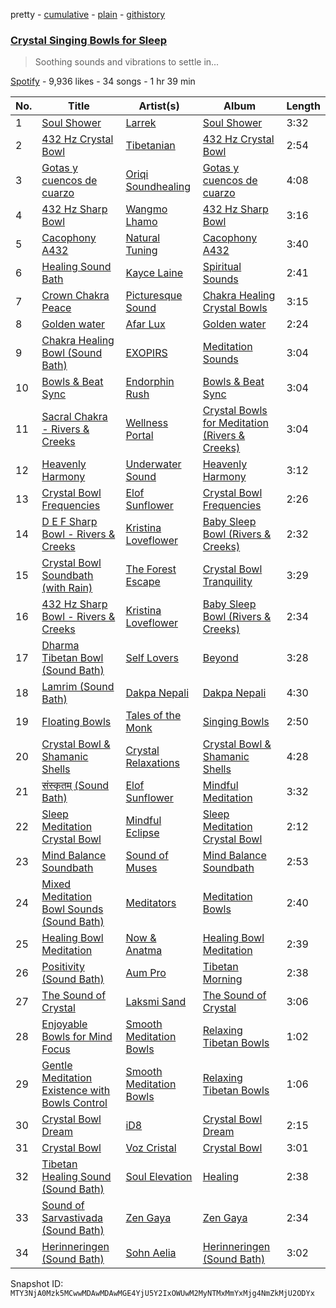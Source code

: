 pretty - [cumulative](/playlists/cumulative/37i9dQZF1DX8DvHz72854o.md) - [plain](/playlists/plain/37i9dQZF1DX8DvHz72854o) - [githistory](https://github.githistory.xyz/mackorone/spotify-playlist-archive/blob/main/playlists/plain/37i9dQZF1DX8DvHz72854o)

### [Crystal Singing Bowls for Sleep](https://open.spotify.com/playlist/37i9dQZF1DX8DvHz72854o)

> Soothing sounds and vibrations to settle in...

[Spotify](https://open.spotify.com/user/spotify) - 9,936 likes - 34 songs - 1 hr 39 min

| No. | Title | Artist(s) | Album | Length |
|---|---|---|---|---|
| 1 | [Soul Shower](https://open.spotify.com/track/3RCLYLBaVc2vSjSof1phdk) | [Larrek](https://open.spotify.com/artist/6VFekblOut967g4jD8w46E) | [Soul Shower](https://open.spotify.com/album/7c7bUDAMlzqPhgtyr6FL0V) | 3:32 |
| 2 | [432 Hz Crystal Bowl](https://open.spotify.com/track/77E3mdW9Yyw2SoSxod4UgG) | [Tibetanian](https://open.spotify.com/artist/2w4slIer7XY7fDEehJLONJ) | [432 Hz Crystal Bowl](https://open.spotify.com/album/4swun98t4e747mTtz4qkxg) | 2:54 |
| 3 | [Gotas y cuencos de cuarzo](https://open.spotify.com/track/7vIOggIr837ocFBosnqJtY) | [Oriqi Soundhealing](https://open.spotify.com/artist/04CPMYxePrUcNhtu2kX91q) | [Gotas y cuencos de cuarzo](https://open.spotify.com/album/6JvcnqO2qRFsIl8g8JpvPz) | 4:08 |
| 4 | [432 Hz Sharp Bowl](https://open.spotify.com/track/4yZvt2kZM3WLs5NrR5fwP2) | [Wangmo Lhamo](https://open.spotify.com/artist/3dodLXsbBGHho6yKUubQBp) | [432 Hz Sharp Bowl](https://open.spotify.com/album/2JrmG6JapDVknabbzFtPCG) | 3:16 |
| 5 | [Cacophony A432](https://open.spotify.com/track/4UUY9ZUYBzZiFsYbfxXeki) | [Natural Tuning](https://open.spotify.com/artist/0db3whzEc8o8hAIp7Q9wp5) | [Cacophony A432](https://open.spotify.com/album/2sict1ksexBHINmD0zIL5T) | 3:40 |
| 6 | [Healing Sound Bath](https://open.spotify.com/track/5hrfFPvIzsRiY6Hg2T9ZeY) | [Kayce Laine](https://open.spotify.com/artist/7cFbIyFpJivCMZjpiy3yBb) | [Spiritual Sounds](https://open.spotify.com/album/7v9NZZBD7LTDNygTnTIgkT) | 2:41 |
| 7 | [Crown Chakra Peace](https://open.spotify.com/track/3S5MSpRE7d1Q0QniLAvACO) | [Picturesque Sound](https://open.spotify.com/artist/4kmwcaEZw9Xs2GMUGKaR3D) | [Chakra Healing Crystal Bowls](https://open.spotify.com/album/05JU1kP1IlHuw8EDtzNzb5) | 3:15 |
| 8 | [Golden water](https://open.spotify.com/track/31xrniztiGG2ogmYNSlAzH) | [Afar Lux](https://open.spotify.com/artist/0WT73qyUspmqMJMjtIAjjG) | [Golden water](https://open.spotify.com/album/6HPawn1FQT3f9mfIQVgpdn) | 2:24 |
| 9 | [Chakra Healing Bowl \(Sound Bath\)](https://open.spotify.com/track/0xbn3eRyGE0CWzYgl2kNOG) | [EXOPIRS](https://open.spotify.com/artist/2Q0Qqbi8FdkM0oBsOQaqyE) | [Meditation Sounds](https://open.spotify.com/album/3oMUxmMSX0gza3sPwhsU20) | 3:04 |
| 10 | [Bowls & Beat Sync](https://open.spotify.com/track/0d3eeQXiOyh1tDYsFkREyB) | [Endorphin Rush](https://open.spotify.com/artist/0FLOOV2AD3QNUt2nLsU6pR) | [Bowls & Beat Sync](https://open.spotify.com/album/4oERJRSmD1YuIAg3NfSrVE) | 3:04 |
| 11 | [Sacral Chakra \- Rivers & Creeks](https://open.spotify.com/track/5eFmrcIIFUPJoXVN5SXjHl) | [Wellness Portal](https://open.spotify.com/artist/6t5G5UjoSmisKCSYhdI0gs) | [Crystal Bowls for Meditation \(Rivers & Creeks\)](https://open.spotify.com/album/13uzcrAviSel5HR9vCRKiP) | 3:04 |
| 12 | [Heavenly Harmony](https://open.spotify.com/track/51HmqenuPlvudo20PcSxqB) | [Underwater Sound](https://open.spotify.com/artist/2KJNQj4A21Hd22sjTEpTiq) | [Heavenly Harmony](https://open.spotify.com/album/0UNyqJLmNwlDwb5IxXaGeo) | 3:12 |
| 13 | [Crystal Bowl Frequencies](https://open.spotify.com/track/6d9J5KjEOV5yYkcZWBssnv) | [Elof Sunflower](https://open.spotify.com/artist/6BncFvDvMh4Z9JZ04ujVpa) | [Crystal Bowl Frequencies](https://open.spotify.com/album/1003TZvmVPWaDjSjY7NCdM) | 2:26 |
| 14 | [D E F Sharp Bowl \- Rivers & Creeks](https://open.spotify.com/track/4m77sJnHAWNNs4Ed1iUBQC) | [Kristina Loveflower](https://open.spotify.com/artist/0DksfCfY3vEEIgwBRlmNkp) | [Baby Sleep Bowl \(Rivers & Creeks\)](https://open.spotify.com/album/2nt9ATyTtEKCymqnkbdKoD) | 2:32 |
| 15 | [Crystal Bowl Soundbath \(with Rain\)](https://open.spotify.com/track/6N5SUIWEXiyBTE4WEDZ8AG) | [The Forest Escape](https://open.spotify.com/artist/63nWC8U7RxoOnCLl3b6AK4) | [Crystal Bowl Tranquility](https://open.spotify.com/album/2eOJnGIAQA6NkUUDdE4NWQ) | 3:29 |
| 16 | [432 Hz Sharp Bowl \- Rivers & Creeks](https://open.spotify.com/track/46t2E9jYF9cGwo07HTxXOk) | [Kristina Loveflower](https://open.spotify.com/artist/0DksfCfY3vEEIgwBRlmNkp) | [Baby Sleep Bowl \(Rivers & Creeks\)](https://open.spotify.com/album/2nt9ATyTtEKCymqnkbdKoD) | 2:34 |
| 17 | [Dharma Tibetan Bowl \(Sound Bath\)](https://open.spotify.com/track/2KlUpKBLSijKL3ZCHwWtCB) | [Self Lovers](https://open.spotify.com/artist/0xSZkXuemR32ESBfNTw5CC) | [Beyond](https://open.spotify.com/album/3UG51jaBaJ1ylORsICu3eg) | 3:28 |
| 18 | [Lamrim \(Sound Bath\)](https://open.spotify.com/track/4SntEk9w1JNvIgiAShAKc0) | [Dakpa Nepali](https://open.spotify.com/artist/6ehZfyyber5F5KyAUtlYob) | [Dakpa Nepali](https://open.spotify.com/album/1ebhcZPcYlwJ7uQhIn3YvT) | 4:30 |
| 19 | [Floating Bowls](https://open.spotify.com/track/2TCsXa4vNwuk1qClUmn5nY) | [Tales of the Monk](https://open.spotify.com/artist/0Re4A8cte2gZ2fDKTdxD03) | [Singing Bowls](https://open.spotify.com/album/6fsshu03QNMFvD5UUbD123) | 2:50 |
| 20 | [Crystal Bowl & Shamanic Shells](https://open.spotify.com/track/3htZk2uZHjlkRhlaqaM3d8) | [Crystal Relaxations](https://open.spotify.com/artist/2fOp9yWKqkoEaLevqSKkHi) | [Crystal Bowl & Shamanic Shells](https://open.spotify.com/album/448uGKK2wcs9EXl8NX8KMO) | 4:28 |
| 21 | [संस्कृतम् \(Sound Bath\)](https://open.spotify.com/track/36yfMAlr2nCwrQnFhWkFTx) | [Elof Sunflower](https://open.spotify.com/artist/6BncFvDvMh4Z9JZ04ujVpa) | [Mindful Meditation](https://open.spotify.com/album/1RkIzOVRLMe6VJezRD32c6) | 3:32 |
| 22 | [Sleep Meditation Crystal Bowl](https://open.spotify.com/track/1SB2AzT7daTdCKFlWxNxyM) | [Mindful Eclipse](https://open.spotify.com/artist/7AqjdmOiPPFzX6oy0Mfo1j) | [Sleep Meditation Crystal Bowl](https://open.spotify.com/album/2hMhXbAN4ePJyWEK8O8yDB) | 2:12 |
| 23 | [Mind Balance Soundbath](https://open.spotify.com/track/2heKEPVkDUFTE8GSCyY3v4) | [Sound of Muses](https://open.spotify.com/artist/5l9VrNt92FCVro9qeWKBwi) | [Mind Balance Soundbath](https://open.spotify.com/album/4g32jjcR70RDKYwCr2skD1) | 2:53 |
| 24 | [Mixed Meditation Bowl Sounds \(Sound Bath\)](https://open.spotify.com/track/7kzsjfIiCZLTxKlOwmUpZU) | [Meditators](https://open.spotify.com/artist/35qLVQ5G13Moug3HQcf90C) | [Meditation Bowls](https://open.spotify.com/album/6Jxjl9oi2NcmWSYnr0BmQl) | 2:40 |
| 25 | [Healing Bowl Meditation](https://open.spotify.com/track/57V9F3ty7ps7Gh7m76BEie) | [Now & Anatma](https://open.spotify.com/artist/6RJUE6sgw2xb5nVYXhKxE9) | [Healing Bowl Meditation](https://open.spotify.com/album/0TWoAqIzn8AzbewrNelTIW) | 2:39 |
| 26 | [Positivity \(Sound Bath\)](https://open.spotify.com/track/6rNNLUeCMGpAbMqlZBKXpK) | [Aum Pro](https://open.spotify.com/artist/6sxGvi2ZDbc3zzQGr0u3Bu) | [Tibetan Morning](https://open.spotify.com/album/7KRfVQzaJDGKXHvPLCQfDI) | 2:38 |
| 27 | [The Sound of Crystal](https://open.spotify.com/track/2C0YVGbIt2YyoRaugjHEpV) | [Laksmi Sand](https://open.spotify.com/artist/7H5gwCLGNCQ8guLmXFdoJy) | [The Sound of Crystal](https://open.spotify.com/album/0znq1XYIBUMz4vcle9glWP) | 3:06 |
| 28 | [Enjoyable Bowls for Mind Focus](https://open.spotify.com/track/03YPsqCbuP65rHYHFYoWNh) | [Smooth Meditation Bowls](https://open.spotify.com/artist/14mVKwmaklKARGbeuuudC7) | [Relaxing Tibetan Bowls](https://open.spotify.com/album/0YxSxTbuVd8T3NFa4kotBZ) | 1:02 |
| 29 | [Gentle Meditation Existence with Bowls Control](https://open.spotify.com/track/4ECIEYblbD8sLFnC1BgHV4) | [Smooth Meditation Bowls](https://open.spotify.com/artist/14mVKwmaklKARGbeuuudC7) | [Relaxing Tibetan Bowls](https://open.spotify.com/album/0YxSxTbuVd8T3NFa4kotBZ) | 1:06 |
| 30 | [Crystal Bowl Dream](https://open.spotify.com/track/0f8DS6g7JIPQMzaONezO4g) | [iD8](https://open.spotify.com/artist/3DjpvRyhGuXg5ICJqwng4z) | [Crystal Bowl Dream](https://open.spotify.com/album/6Bo4QllINweqhoOyn90NtA) | 2:15 |
| 31 | [Crystal Bowl](https://open.spotify.com/track/1MDmrmYQFYLMaxan60iMmL) | [Voz Cristal](https://open.spotify.com/artist/0hhAuaCqqItxB9wzqDeWhw) | [Crystal Bowl](https://open.spotify.com/album/396hWZSFCkjPOr93k4aatg) | 3:01 |
| 32 | [Tibetan Healing Sound \(Sound Bath\)](https://open.spotify.com/track/5K8lW44qS3mAmXPUBjlE1N) | [Soul Elevation](https://open.spotify.com/artist/33uRqE15Wfnc0rnvEkhTKw) | [Healing](https://open.spotify.com/album/74OsPzLQSWP6P30HDjrHcM) | 2:38 |
| 33 | [Sound of Sarvastivada \(Sound Bath\)](https://open.spotify.com/track/5WnYwONaiD9U262drLfcLv) | [Zen Gaya](https://open.spotify.com/artist/5zC4k86g6y3NsIvUwFVX1G) | [Zen Gaya](https://open.spotify.com/album/2jGEItbwzeGSiVvU9lfKnf) | 2:34 |
| 34 | [Herinneringen \(Sound Bath\)](https://open.spotify.com/track/3S2TvczOa5YQQPqkn7Khtp) | [Sohn Aelia](https://open.spotify.com/artist/58PoZ2UB30eX8jppZ6B87i) | [Herinneringen \(Sound Bath\)](https://open.spotify.com/album/4HpA9tcvVWoQdjgLsp88Ru) | 3:02 |

Snapshot ID: `MTY3NjA0Mzk5MCwwMDAwMDAwMGE4YjU5Y2IxOWUwM2MyNTMxMmYxMjg4NmZkMjU2ODYx`
